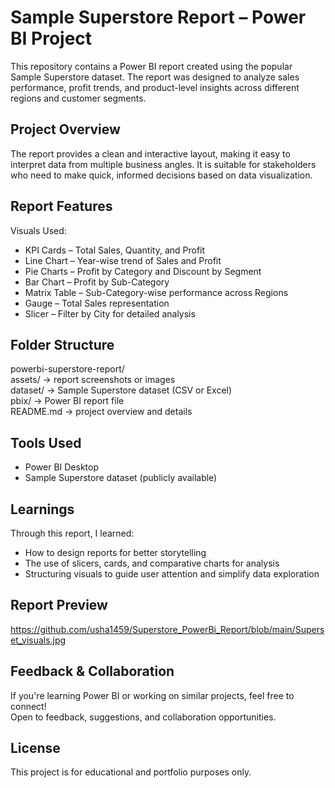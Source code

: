 # Sample Superstore Report – Power BI Project

This repository contains a Power BI report created using the popular Sample Superstore dataset. The report was designed to analyze sales performance, profit trends, and product-level insights across different regions and customer segments.

## Project Overview

The report provides a clean and interactive layout, making it easy to interpret data from multiple business angles. It is suitable for stakeholders who need to make quick, informed decisions based on data visualization.

## Report Features

Visuals Used:
- KPI Cards – Total Sales, Quantity, and Profit
- Line Chart – Year-wise trend of Sales and Profit
- Pie Charts – Profit by Category and Discount by Segment
- Bar Chart – Profit by Sub-Category
- Matrix Table – Sub-Category-wise performance across Regions
- Gauge – Total Sales representation
- Slicer – Filter by City for detailed analysis

## Folder Structure

powerbi-superstore-report/  
assets/ → report screenshots or images  
dataset/ → Sample Superstore dataset (CSV or Excel)  
pbix/ → Power BI report file  
README.md → project overview and details

## Tools Used

- Power BI Desktop  
- Sample Superstore dataset (publicly available)

## Learnings

Through this report, I learned:  
- How to design reports for better storytelling  
- The use of slicers, cards, and comparative charts for analysis  
- Structuring visuals to guide user attention and simplify data exploration

## Report Preview

https://github.com/usha1459/Superstore_PowerBi_Report/blob/main/Superset_visuals.jpg

## Feedback & Collaboration

If you're learning Power BI or working on similar projects, feel free to connect!  
Open to feedback, suggestions, and collaboration opportunities.

## License

This project is for educational and portfolio purposes only.

